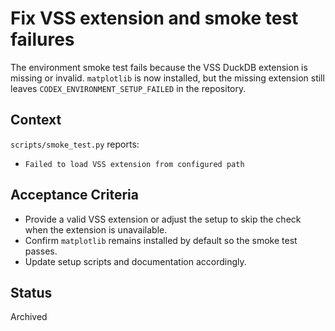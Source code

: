 # Fix VSS extension and smoke test failures

The environment smoke test fails because the VSS DuckDB extension is missing or
invalid. `matplotlib` is now installed, but the missing extension still leaves
`CODEX_ENVIRONMENT_SETUP_FAILED` in the repository.

## Context
`scripts/smoke_test.py` reports:
- `Failed to load VSS extension from configured path`

## Acceptance Criteria
- Provide a valid VSS extension or adjust the setup to skip the check when the extension is unavailable.
- Confirm `matplotlib` remains installed by default so the smoke test passes.
- Update setup scripts and documentation accordingly.

## Status
Archived


